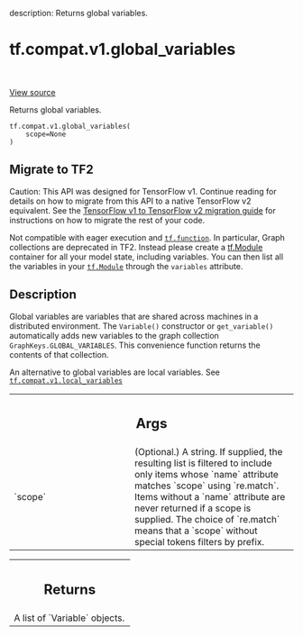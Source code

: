 description: Returns global variables.

<div itemscope itemtype="http://developers.google.com/ReferenceObject">
<meta itemprop="name" content="tf.compat.v1.global_variables" />
<meta itemprop="path" content="Stable" />
</div>

# tf.compat.v1.global_variables

<!-- Insert buttons and diff -->

<table class="tfo-notebook-buttons tfo-api nocontent" align="left">

</table>

<a target="_blank" class="external" href="/code/stable/tensorflow/python/ops/variables.py">View source</a>



Returns global variables.

<pre class="devsite-click-to-copy prettyprint lang-py tfo-signature-link">
<code>tf.compat.v1.global_variables(
    scope=None
)
</code></pre>





 <section><devsite-expandable expanded>
 <h2 class="showalways">Migrate to TF2</h2>

Caution: This API was designed for TensorFlow v1.
Continue reading for details on how to migrate from this API to a native
TensorFlow v2 equivalent. See the
[TensorFlow v1 to TensorFlow v2 migration guide](https://www.tensorflow.org/guide/migrate)
for instructions on how to migrate the rest of your code.

Not compatible with eager execution and <a href="../../../tf/function.md"><code>tf.function</code></a>. In particular, Graph
collections are deprecated in TF2. Instead please create a
[tf.Module](https://www.tensorflow.org/guide/intro_to_modules)
container for all your model state, including variables.
You can then list all the variables in your <a href="../../../tf/Module.md"><code>tf.Module</code></a> through the
`variables` attribute.


 </aside></devsite-expandable></section>

<h2>Description</h2>

<!-- Placeholder for "Used in" -->

Global variables are variables that are shared across machines in a
distributed environment. The `Variable()` constructor or `get_variable()`
automatically adds new variables to the graph collection
`GraphKeys.GLOBAL_VARIABLES`.
This convenience function returns the contents of that collection.

An alternative to global variables are local variables. See
<a href="../../../tf/compat/v1/local_variables.md"><code>tf.compat.v1.local_variables</code></a>



<!-- Tabular view -->
 <table class="responsive fixed orange">
<colgroup><col width="214px"><col></colgroup>
<tr><th colspan="2"><h2 class="add-link">Args</h2></th></tr>

<tr>
<td>
`scope`
</td>
<td>
(Optional.) A string. If supplied, the resulting list is filtered to
include only items whose `name` attribute matches `scope` using
`re.match`. Items without a `name` attribute are never returned if a scope
is supplied. The choice of `re.match` means that a `scope` without special
tokens filters by prefix.
</td>
</tr>
</table>



<!-- Tabular view -->
 <table class="responsive fixed orange">
<colgroup><col width="214px"><col></colgroup>
<tr><th colspan="2"><h2 class="add-link">Returns</h2></th></tr>
<tr class="alt">
<td colspan="2">
A list of `Variable` objects.
</td>
</tr>

</table>

